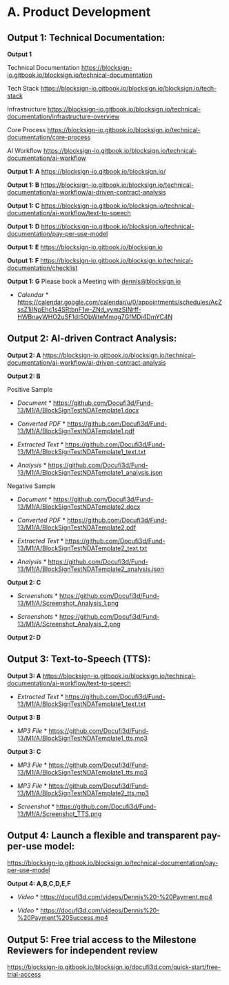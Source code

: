 # A. Product Development

## Output 1: Technical Documentation:


  **Output 1** 
  
  Technical Documentation https://blocksign-io.gitbook.io/blocksign.io/technical-documentation

  Tech Stack https://blocksign-io.gitbook.io/blocksign.io/blocksign.io/tech-stack
   
  Infrastructure https://blocksign-io.gitbook.io/blocksign.io/technical-documentation/infrastructure-overview

  Core Process https://blocksign-io.gitbook.io/blocksign.io/technical-documentation/core-process

  AI Workflow https://blocksign-io.gitbook.io/blocksign.io/technical-documentation/ai-workflow
  
  **Output 1: A** https://blocksign-io.gitbook.io/blocksign.io/

  **Output 1: B** https://blocksign-io.gitbook.io/blocksign.io/technical-documentation/ai-workflow/ai-driven-contract-analysis
  
  **Output 1: C** https://blocksign-io.gitbook.io/blocksign.io/technical-documentation/ai-workflow/text-to-speech
  
  **Output 1: D** https://blocksign-io.gitbook.io/blocksign.io/technical-documentation/pay-per-use-model
  
  **Output 1: E** https://blocksign-io.gitbook.io/blocksign.io
  
  **Output 1: F** https://blocksign-io.gitbook.io/blocksign.io/technical-documentation/checklist

  **Output 1: G** Please book a Meeting with dennis@blocksign.io 
  
  * *Calendar* * https://calendar.google.com/calendar/u/0/appointments/schedules/AcZssZ1iINpEhc1s4SRtbnF1w-ZNd_yymzSINrff-HWBnayWHO2uSF1dt5ObWteMmqg7GfMDi4DmYC4N

## Output 2: AI-driven Contract Analysis:

  **Output 2: A** https://blocksign-io.gitbook.io/blocksign.io/technical-documentation/ai-workflow/ai-driven-contract-analysis
  
  **Output 2: B**
  
  Positive Sample

  * *Document* * https://github.com/Docufi3d/Fund-13/M1/A/BlockSignTestNDATemplate1.docx

  * *Converted PDF* * https://github.com/Docufi3d/Fund-13/M1/A/BlockSignTestNDATemplate1.pdf

  * *Extracted Text* * https://github.com/Docufi3d/Fund-13/M1/A/BlockSignTestNDATemplate1_text.txt

  * *Analysis* * https://github.com/Docufi3d/Fund-13/M1/A/BlockSignTestNDATemplate1_analysis.json

  Negative Sample
  
  * *Document* * https://github.com/Docufi3d/Fund-13/M1/A/BlockSignTestNDATemplate2.docx
  
  * *Converted PDF* * https://github.com/Docufi3d/Fund-13/M1/A/BlockSignTestNDATemplate2.pdf

  * *Extracted Text* * https://github.com/Docufi3d/Fund-13/M1/A/BlockSignTestNDATemplate2_text.txt

  * *Analysis* * https://github.com/Docufi3d/Fund-13/M1/A/BlockSignTestNDATemplate2_analysis.json

  **Output 2: C**

  * *Screenshots* * https://github.com/Docufi3d/Fund-13/M1/A/Screenshot_Analysis_1.png
  
  * *Screenshots* * https://github.com/Docufi3d/Fund-13/M1/A/Screenshot_Analysis_2.png
  
 **Output 2: D**
 
## Output 3: Text-to-Speech (TTS):

  **Output 3: A** https://blocksign-io.gitbook.io/blocksign.io/technical-documentation/ai-workflow/text-to-speech

  * *Extracted Text* * https://github.com/Docufi3d/Fund-13/M1/A/BlockSignTestNDATemplate1_text.txt

  **Output 3: B** 
  
  * *MP3 File* * https://github.com/Docufi3d/Fund-13/M1/A/BlockSignTestNDATemplate1_tts.mp3
 
  **Output 3: C**

  * *MP3 File* * https://github.com/Docufi3d/Fund-13/M1/A/BlockSignTestNDATemplate1_tts.mp3
  
  * *MP3 File* * https://github.com/Docufi3d/Fund-13/M1/A/BlockSignTestNDATemplate2_tts.mp3

  * *Screenshot* * https://github.com/Docufi3d/Fund-13/M1/A/Screenshot_TTS.png
  
## Output 4: Launch a flexible and transparent pay-per-use model:

  https://blocksign-io.gitbook.io/blocksign.io/technical-documentation/pay-per-use-model

  **Output 4: A,B,C,D,E,F**
  
  * *Video* * https://docufi3d.com/videos/Dennis%20-%20Payment.mp4
 
  * *Video* * https://docufi3d.com/videos/Dennis%20-%20Payment%20Success.mp4

## Output 5: Free trial access to the Milestone Reviewers for independent review

  https://blocksign-io.gitbook.io/blocksign.io/docufi3d.com/quick-start/free-trial-access
